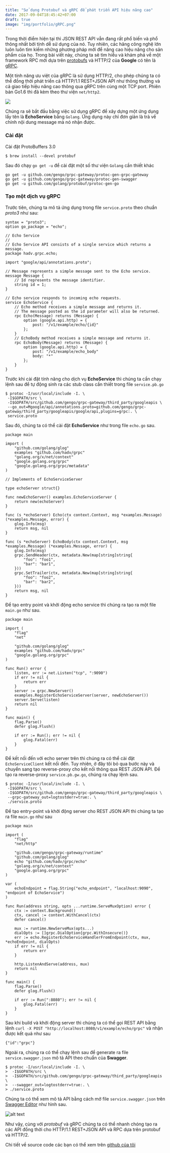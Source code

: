 ```yaml
---
title: "Sử dụng Protobuf và gRPC để phát triển API hiệu năng cao"
date: 2017-09-04T18:45:42+07:00
draft: true
image: "img/portfolio/gRPC.png"
---
```


Trong thời điểm hiện tại thì JSON REST API vẫn đang rất phổ biến và phổ thông nhất bởi tính dễ sử dụng của nó. Tuy nhiên, các hãng công nghệ lớn luôn luôn tìm kiếm những phương pháp mới để nâng cao hiệu năng cho sản phẩm của họ. Trong bài viết này, chúng ta sẽ tìm hiểu và khám phá về một framework RPC mới dựa trên [protobufs](https://developers.google.com/protocol-buffers/) và HTTP/2 của **Google** có tên là [gRPC](http://www.grpc.io).

Một tính năng ưu việt của gRPC là sử dụng HTTP/2, cho phép chúng ta có thể đồng thời phát triển cả HTTP/1.1 REST+JSON API như thông thường và cả giao tiếp hiệu năng cao thông qua gRPC trên cùng một TCP port. Phiên bản Go1.6 thì đã kèm theo thư viện `net/http2`.

![](https://cdn-images-1.medium.com/max/800/1*fUR37-hx7Q2NvjT1PGSXpA.png)

Chúng ra sẽ bắt đầu bằng việc sử dụng gRPC để xây dựng một ứng dụng lấy tên là **EchoService** bằng `Golang`. Ứng dụng này chỉ đơn giản là trả về chính nội dung message mà nó nhận được. 

### Cài đặt

Cài đặt ProtoBuffers 3.0

```
$ brew install --devel protobuf
```

Sau đó chạy `go get -u` để cài đặt một số thư viện `Golang` cần thiết khác
 
```
go get -u github.com/gengo/grpc-gateway/protoc-gen-grpc-gateway
go get -u github.com/gengo/grpc-gateway/protoc-gen-swagger
go get -u github.com/golang/protobuf/protoc-gen-go
```

### Tạo một dịch vụ gRPC

Trước tiên, chúng ta mô tả ứng dụng trong file `service.proto` theo chuẩn *proto3* như sau:

```
syntax = "proto3";
option go_package = "echo";

// Echo Service
//
// Echo Service API consists of a single service which returns a message.
package hadv.grpc.echo;

import "google/api/annotations.proto";

// Message represents a simple message sent to the Echo service.
message Message {
	// Id represents the message identifier.
	string id = 1;
}

// Echo service responds to incoming echo requests.
service EchoService {
	// Echo method receives a simple message and returns it.
	// The message posted as the id parameter will also be returned.
	rpc Echo(Message) returns (Message) {
		option (google.api.http) = {
			post: "/v1/example/echo/{id}"
		};
	}
	// EchoBody method receives a simple message and returns it.
	rpc EchoBody(Message) returns (Message) {
		option (google.api.http) = {
			post: "/v1/example/echo_body"
			body: "*"
		};
	}
}
```

Trước khi cài đặt tính năng cho dịch vụ **EchoService** thì chúng ta cần chạy lệnh sau để tự động sinh ra các stub class cần thiết trong file `service.pb.go`

```
$ protoc -I/usr/local/include -I. \
 -I$GOPATH/src \
 -I$GOPATH/src/github.com/gengo/grpc-gateway/third_party/googleapis \
 --go_out=Mgoogle/api/annotations.proto=github.com/gengo/grpc-gateway/third_party/googleapis/google/api,plugins=grpc:. \
 service.proto
```

Sau đó, chúng ta có thể cài đặt **EchoService** như trong file `echo.go` sau.

```
package main

import (
	"github.com/golang/glog"
	examples "github.com/hadv/grpc"
	"golang.org/x/net/context"
	"google.golang.org/grpc"
	"google.golang.org/grpc/metadata"
)

// Implements of EchoServiceServer

type echoServer struct{}

func newEchoServer() examples.EchoServiceServer {
	return new(echoServer)
}

func (s *echoServer) Echo(ctx context.Context, msg *examples.Message) (*examples.Message, error) {
	glog.Info(msg)
	return msg, nil
}

func (s *echoServer) EchoBody(ctx context.Context, msg *examples.Message) (*examples.Message, error) {
	glog.Info(msg)
	grpc.SendHeader(ctx, metadata.New(map[string]string{
		"foo": "foo1",
		"bar": "bar1",
	}))
	grpc.SetTrailer(ctx, metadata.New(map[string]string{
		"foo": "foo2",
		"bar": "bar2",
	}))
	return msg, nil
}
```

Để tạo entry point và khởi động echo service thì chúng ra tạo ra một file `main.go` như sau.

```
package main

import (
	"flag"
	"net"

	"github.com/golang/glog"
	examples "github.com/hadv/grpc"
	"google.golang.org/grpc"
)

func Run() error {
	listen, err := net.Listen("tcp", ":9090")
	if err != nil {
		return err
	}
	server := grpc.NewServer()
	examples.RegisterEchoServiceServer(server, newEchoServer())
	server.Serve(listen)
	return nil
}

func main() {
	flag.Parse()
	defer glog.Flush()

	if err := Run(); err != nil {
		glog.Fatal(err)
	}
}
```

Để kết nối đến với echo server trên thì chúng ra có thể cài đặt `EchoServiceClient` kết nối đến. Tuy nhiên, ở đây tôi bỏ qua bước này và chuyển sang tạo reverse-proxy cho kết nối thông qua REST JSON API. Để tạo ra reverse-proxy `service.pb.gw.go`, chúng ra chạy lệnh sau.

```
$ protoc -I/usr/local/include -I. \
 -I$GOPATH/src \
 -I$GOPATH/src/github.com/gengo/grpc-gateway/third_party/googleapis \
 --grpc-gateway_out=logtostderr=true:. \
 ./service.proto
```

Để tạo entry-point và khởi động server cho REST JSON API thì chúng ta tạo ra file `main.go` như sau

```
package main

import (
	"flag"
	"net/http"

	"github.com/gengo/grpc-gateway/runtime"
	"github.com/golang/glog"
	echo "github.com/hadv/grpc/echo"
	"golang.org/x/net/context"
	"google.golang.org/grpc"
)

var (
	echoEndpoint = flag.String("echo_endpoint", "localhost:9090", "endpoint of EchoService")
)

func Run(address string, opts ...runtime.ServeMuxOption) error {
	ctx := context.Background()
	ctx, cancel := context.WithCancel(ctx)
	defer cancel()

	mux := runtime.NewServeMux(opts...)
	dialOpts := []grpc.DialOption{grpc.WithInsecure()}
	err := echo.RegisterEchoServiceHandlerFromEndpoint(ctx, mux, *echoEndpoint, dialOpts)
	if err != nil {
		return err
	}

	http.ListenAndServe(address, mux)
	return nil
}

func main() {
	flag.Parse()
	defer glog.Flush()

	if err := Run(":8080"); err != nil {
		glog.Fatal(err)
	}
}
```

Sau khi build và khởi động server thì chúng ta có thể gọi REST API bằng lệnh `curl -X POST "http://localhost:8080/v1/example/echo/grpc"` và nhận được kết quả như sau

```
{"id":"grpc"}
```

Ngoài ra, chúng ra có thể chạy lệnh sau để generate ra file `service.swagger.json` mô tả API theo chuẩn của **Swagger**.

```
$ protoc -I/usr/local/include -I. \
>  -I$GOPATH/src \
>  -I$GOPATH/src/github.com/gengo/grpc-gateway/third_party/googleapis \
>  --swagger_out=logtostderr=true:. \
> ./service.proto
```

Chúng ta có thể xem mô tả API bằng cách mở file `service.swagger.json` trên [Swagger Editor](http://editor.swagger.io/#/) như hình sau.

![alt text](https://s3-ap-southeast-1.amazonaws.com/kipalog.com/qgju5yck5z_Swagger_Editor_Echo_Service.jpg)

Như vậy, cùng với *protobuf* và gRPC chúng ta có thể nhanh chóng tạo ra các API đồng thời cho HTTP/1.1 REST+JSON API và RPC dựa trên protobuf và HTTP/2.

Chi tiết về source code các bạn có thể xem trên [github của tôi](https://github.com/hadv/go-grpc)

